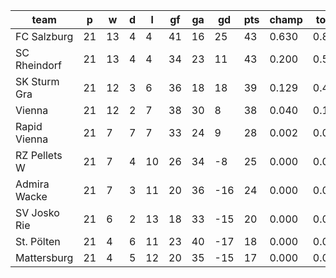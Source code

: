 |     team     | p  | w  | d | l  | gf | ga | gd  | pts | champ | top2  | top3  | top4  |  5-7  | bot4  | bot3  | bot2  |
|--------------|----|----|---|----|----|----|-----|-----|-------|-------|-------|-------|-------|-------|-------|-------|
| FC Salzburg  | 21 | 13 | 4 |  4 | 41 | 16 |  25 |  43 | 0.630 | 0.863 | 0.962 | 0.996 | 0.004 | 0.000 | 0.000 | 0.000|
| SC Rheindorf | 21 | 13 | 4 |  4 | 34 | 23 |  11 |  43 | 0.200 | 0.534 | 0.822 | 0.976 | 0.024 | 0.000 | 0.000 | 0.000|
| SK Sturm Gra | 21 | 12 | 3 |  6 | 36 | 18 |  18 |  39 | 0.129 | 0.426 | 0.754 | 0.952 | 0.048 | 0.000 | 0.000 | 0.000|
| Vienna       | 21 | 12 | 2 |  7 | 38 | 30 |   8 |  38 | 0.040 | 0.167 | 0.408 | 0.858 | 0.142 | 0.001 | 0.000 | 0.000|
| Rapid Vienna | 21 |  7 | 7 |  7 | 33 | 24 |   9 |  28 | 0.002 | 0.010 | 0.051 | 0.206 | 0.789 | 0.027 | 0.006 | 0.001|
| RZ Pellets W | 21 |  7 | 4 | 10 | 26 | 34 |  -8 |  25 | 0.000 | 0.000 | 0.002 | 0.011 | 0.832 | 0.389 | 0.157 | 0.055|
| Admira Wacke | 21 |  7 | 3 | 11 | 20 | 36 | -16 |  24 | 0.000 | 0.000 | 0.000 | 0.001 | 0.570 | 0.758 | 0.429 | 0.188|
| SV Josko Rie | 21 |  6 | 2 | 13 | 18 | 33 | -15 |  20 | 0.000 | 0.000 | 0.000 | 0.000 | 0.318 | 0.899 | 0.682 | 0.403|
| St. Pölten   | 21 |  4 | 6 | 11 | 23 | 40 | -17 |  18 | 0.000 | 0.000 | 0.000 | 0.000 | 0.147 | 0.959 | 0.854 | 0.662|
| Mattersburg  | 21 |  4 | 5 | 12 | 20 | 35 | -15 |  17 | 0.000 | 0.000 | 0.000 | 0.000 | 0.128 | 0.968 | 0.872 | 0.691|
